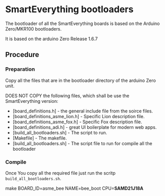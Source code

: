 # SmartEverything bootloaders

The bootloader of all the SmartEverything boards is based on the Arduino Zero/MKR100 bootloaders.

It is based on the arduino Zero Release 1.6.7


## Procedure
### Preparation
Copy all the files that are in the bootloader directory of the arduino Zero unit.

DOES NOT COPY the following files, which shall be use the SmartEverything version:
* [board_definitions.h] 		- the general include file from the soirce files.
* [board_definitions_asme_lion.h] 	- Specific Lion description file.
* [board_definitions_asme_fox.h] 	- Specific Fox description file.
* [board_definitions_adi.h] 		- great UI boilerplate for modern web apps.
* [build_all_bootloaders.sh] 		- The script to run.
* [Makefile]                    	- The makefile.
* [build_all_bootloaders.sh]    	- The script file to run for compile all the bootloader

### Compile
Once You copy all the required file just run the scritp
 `build_all_bootloaders.sh`.

make BOARD_ID=asme_bee NAME=bee_boot CPU=__SAMD21J18A__

   
